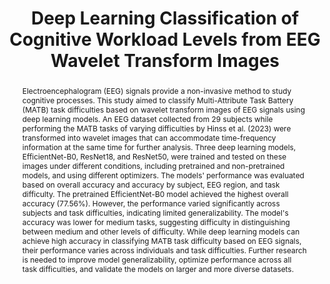 ---
title: 'Deep Learning Classification of Cognitive Workload Levels from EEG Wavelet Transform Images'

# Authors
# If you created a profile for a user (e.g. the default `admin` user), write the username (folder name) here
# and it will be replaced with their full name and linked to their profile.
authors:
  - Volkan Dogan

publishDate: '2023-10-02T:00:00:00Z'
#doi: ''

abstract: Electroencephalogram (EEG) signals provide a non-invasive method to study cognitive processes. This study aimed to classify Multi-Attribute Task Battery (MATB) task difficulties based on wavelet transform images of EEG signals using deep learning models. An EEG dataset collected from 29 subjects while performing the MATB tasks of varying difficulties by Hinss et al. (2023) were transformed into wavelet images that can accommodate time-frequency information at the same time for further analysis. Three deep learning models, EfficientNet-B0, ResNet18, and ResNet50, were trained and tested on these images under different conditions, including pretrained and non-pretrained models, and using different optimizers. The models' performance was evaluated based on overall accuracy and accuracy by subject, EEG region, and task difficulty. The pretrained EfficientNet-B0 model achieved the highest overall accuracy (77.56%). However, the performance varied significantly across subjects and task difficulties, indicating limited generalizability. The model's accuracy was lower for medium tasks, suggesting difficulty in distinguishing between medium and other levels of difficulty. While deep learning models can achieve high accuracy in classifying MATB task difficulty based on EEG signals, their performance varies across individuals and task difficulties. Further research is needed to improve model generalizability, optimize performance across all task difficulties, and validate the models on larger and more diverse datasets.

# Summary. An optional shortened abstract.
summary: The study aimed to classify task difficulties using wavelet transform images of EEG signals and deep learning models. The EfficientNet-B0 model achieved the highest accuracy, but its performance varied significantly across individuals and task difficulties, indicating limited generalizability. The study suggests a need for further research to improve model generalizability, optimize performance, and validate the models on larger, more diverse datasets.

tags: [EEG, Deep Learning, Cognitive Workload, Wavelet Transform, Task Difficulty Classification]

# Display this page in the Featured widget?
featured: true

# Custom links (uncomment lines below)
# links:
# - name: Custom Link
#   url: http://example.org

url_pdf: ''
url_code: '' # to be added later on
url_dataset: ''
url_poster: ''
url_project: ''
url_slides: ''
url_source: 'https://open.metu.edu.tr/handle/11511/105413'
url_video: ''

# Featured image
# To use, add an image named `featured.jpg/png` to your page's folder.
image:
  caption: ''
  focal_point: ''
  preview_only: false

# Associated Projects (optional).
#   Associate this publication with one or more of your projects.
#   Simply enter your project's folder or file name without extension.
#   E.g. `internal-project` references `content/project/internal-project/index.md`.
#   Otherwise, set `projects: []`.
# projects:
#   - example

# Slides (optional).
#   Associate this publication with Markdown slides.
#   Simply enter your slide deck's filename without extension.
#   E.g. `slides: "example"` references `content/slides/example/index.md`.
#   Otherwise, set `slides: ""`.
# slides: example
---